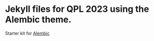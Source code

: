 # Jekyll files for QPL 2023 using the Alembic theme.

Starter kit for [Alembic](https://alembic.darn.es/)
